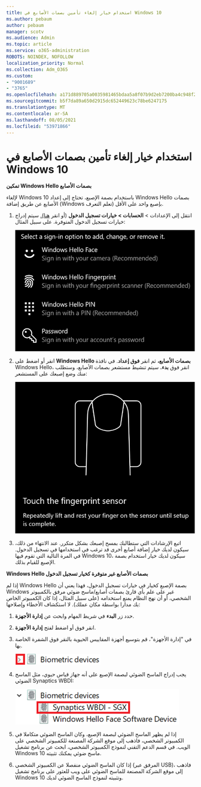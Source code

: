 ```yaml
---
title: استخدام خيار إلغاء تأمين بصمات الأصابع في Windows 10
ms.author: pebaum
author: pebaum
manager: scotv
ms.audience: Admin
ms.topic: article
ms.service: o365-administration
ROBOTS: NOINDEX, NOFOLLOW
localization_priority: Normal
ms.collection: Adm_O365
ms.custom:
- "9001689"
- "3765"
ms.openlocfilehash: a171d889705a0035981465bdaa5a8f07b9d2eb7200ba4c948f2aaccbf2cc0a21
ms.sourcegitcommit: b5f7da89a650d2915dc652449623c78be6247175
ms.translationtype: MT
ms.contentlocale: ar-SA
ms.lasthandoff: 08/05/2021
ms.locfileid: "53971866"
---
```

# <a name="use-fingerprint-unlock-option-in-windows-10"></a>استخدام خيار إلغاء تأمين بصمات الأصابع في Windows 10

**تمكين Windows Hello بصمات الأصابع**

لإلغاء Windows 10 باستخدام بصمة الإصبع، تحتاج إلى إعداد Windows Hello بصمات الأصابع عن طريق إضافة (Windows تعلم التعرف) بإصبع واحد على الأقل. 

1. انتقل إلى الإعدادات > **الحسابات > خيارات تسجيل الدخول** (أو انقر [هنا).](ms-settings:signinoptions?activationSource=GetHelp) سيتم إدراج خيارات تسجيل الدخول المتوفرة. على سبيل المثال:

    ![خيارات تسجيل الدخول.](media/sign-in-options.png)

2. انقر أو اضغط على **Windows Hello بصمات الأصابع،** ثم انقر **فوق إعداد**. في نافذة Windows Hello، انقر فوق **بدء.** سيتم تنشيط مستشعر بصمات الأصابع، وستطلب منك وضع إصبعك على المستشعر:

   ![مستشعر بصمات الأصابع.](media/fingerprint-sensor.png)

3. اتبع الإرشادات التي ستطالبك بمسح إصبعك بشكل متكرر. عند الانتهاء من ذلك، سيكون لديك خيار إضافة أصابع أخرى قد ترغب في استخدامها في تسجيل الدخول. في المرة التالية التي تقوم فيها Windows 10، سيكون لديك خيار استخدام بصمة الإصبع للقيام بذلك.

**Windows Hello بصمات الأصابع غير متوفرة كخيار تسجيل الدخول**

إذا لم Windows Hello بصمة الإصبع كخيار في خيارات تسجيل الدخول، فهذا يعني أن Windows غير على علم بأي قارئ بصمات أصابع/ماسح ضوئي مرفق بالكمبيوتر الشخصي، أو أن نهج النظام يمنع استخدامه (على سبيل المثال، إذا كان الكمبيوتر الخاص بك مدارا بواسطة مكان عملك). لا استكشاف الأخطاء وإصلاحها: 

1. حدد زر **البدء** في شريط المهام وابحث عن **إدارة الأجهزة**.

2. انقر فوق أو اضغط لفتح **إدارة الأجهزة**.

3. في "إدارة الأجهزة"، قم بتوسيع أجهزة المقاييس الحيوية بالنقر فوق الشفرة الخاصة بها.

   ![أجهزة المقاييس الحيوية.](media/biometric-devices.png)

4. يجب إدراج الماسح الضوئي لبصمة الإصبع على أنه جهاز قياس حيوي، مثل الماسح الضوئي Synaptics WBDI:

   ![أجهزة المقاييس الحيوية.](media/biometric-devices-expanded.png)

5. إذا لم يظهر الماسح الضوئي لبصمة الإصبع، وكان الماسح الضوئي متكاملا في الكمبيوتر الشخصي، فاذهب إلى موقع الشركة المصنعة للكمبيوتر الشخصي على الويب. في قسم الدعم التقني لنموذج الكمبيوتر الشخصي، ابحث عن برنامج تشغيل Windows 10 ماسح ضوئي يمكنك تثبيته.

6. إذا كان الماسح الضوئي منفصلا عن الكمبيوتر الشخصي (المرفق عبر USB)، فاذهب إلى موقع الشركة المصنعة للماسح الضوئي على ويب للعثور على برنامج تشغيل Windows 10 وتثبيته لنموذج الماسح الضوئي لديك.
